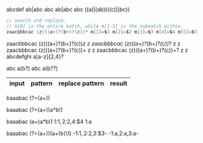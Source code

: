 abcdef ab|abc
abc ab|abc
abc ((a)|(ab))((c)|(bc))

```cpp
// search and replace.
// m[0] is the entire match, while m[1-5] is the submatch within.
zaacbbbcac (z)((a+)?(b+)?(c))* m[1]=$1 m[2]=$2 m[3]=$3 m[4]=$4 m[5]=$5
```

zaacbbbcac (z)((a+)?(b+)?(c))*z z
zaacbbbcac (z)((a+)?(b+)?(c))*? z z
zaacbbbcac (z)((a+)?(b+)?(c))+ z z
zaacbbbcac (z)((a+)?(b+)?(c))+? z z
abcdefghi a[a-z]{2,4}?

abc a(b?)
abc a(b??)

input|pattern|replace pattern|result
-|-|-|-
baaabac (?=(a+)) 

baaabac (?=(a+))a*b\1

baaabac (a+)a*b\1   1:$1,2:$2,4:$4   1:a

baaabac (?=(a+))(a+)b(\1)   -1:$1,2:$2,3:$3-   -1:a,2:a,3:a-
